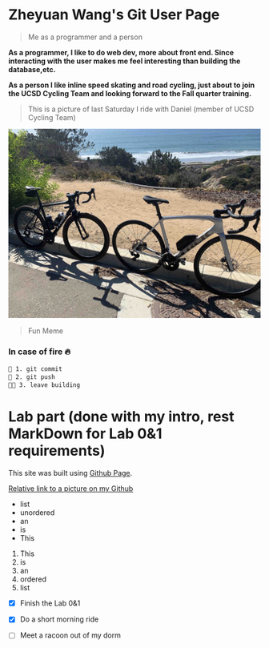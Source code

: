 # Zheyuan Wang's Git User Page

> Me as a programmer and a person

**As a programmer, I like to do web dev, more about front end. Since interacting with the user makes me feel
interesting than building the database,etc.**

**As a person I like inline speed skating and road cycling, just about to join the UCSD Cycling Team and looking forward
to the Fall quarter training.**

> This is a picture of last Saturday I ride with Daniel (member of UCSD Cycling Team)

![picture of riding with Dan](https://github.com/Alex-Wang1/CSE-110-Lab_0/blob/main/IMG_4271.jpg)
  
> Fun Meme
### In case of fire 🔥
```
💬 1. git commit
💾 2. git push
🏃🏻 3. leave building
```

# Lab part (done with my intro, rest MarkDown for Lab 0&1 requirements)

This site was built using [Github Page](https://pages.github.com/).

[Relative link to a picture on my Github](IMG_4271.jpg)

- list
- unordered
- an
- is
- This

1. This
2. is 
3. an 
4. ordered
5. list

- [x] Finish the Lab 0&1  
- [x] Do a short morning ride
- [ ] Meet a racoon out of my dorm


